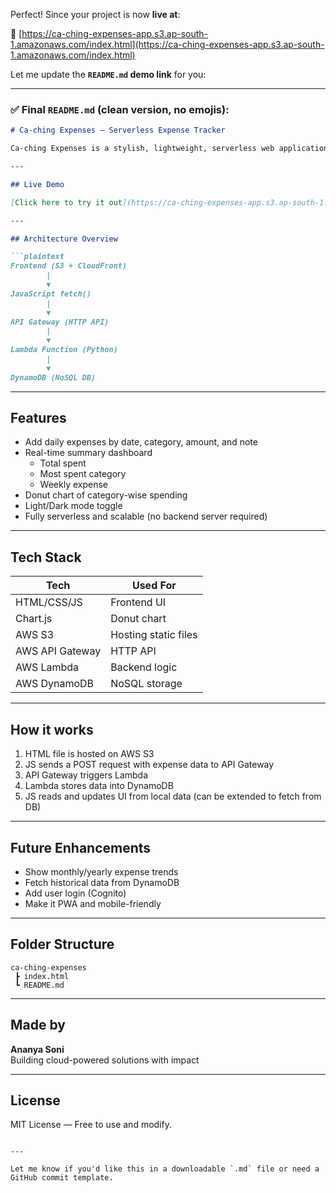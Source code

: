 Perfect! Since your project is now **live at**:

🔗 [https://ca-ching-expenses-app.s3.ap-south-1.amazonaws.com/index.html](https://ca-ching-expenses-app.s3.ap-south-1.amazonaws.com/index.html)

Let me update the **`README.md` demo link** for you:

---

### ✅ Final `README.md` (clean version, no emojis):

```markdown
# Ca-ching Expenses — Serverless Expense Tracker

Ca-ching Expenses is a stylish, lightweight, serverless web application built to help users effortlessly track their spending across categories over time. Built with HTML/CSS/JS, powered by AWS Lambda, API Gateway, DynamoDB, and hosted via S3 + CloudFront.

---

## Live Demo

[Click here to try it out](https://ca-ching-expenses-app.s3.ap-south-1.amazonaws.com/index.html)

---

## Architecture Overview

```plaintext
Frontend (S3 + CloudFront)
        |
        ▼
JavaScript fetch()
        |
        ▼
API Gateway (HTTP API)
        |
        ▼
Lambda Function (Python)
        |
        ▼
DynamoDB (NoSQL DB)
```

---

## Features

- Add daily expenses by date, category, amount, and note
- Real-time summary dashboard
  - Total spent
  - Most spent category
  - Weekly expense
- Donut chart of category-wise spending
- Light/Dark mode toggle
- Fully serverless and scalable (no backend server required)

---

## Tech Stack

| Tech            | Used For             |
|----------------|----------------------|
| HTML/CSS/JS     | Frontend UI          |
| Chart.js        | Donut chart          |
| AWS S3          | Hosting static files |
| AWS API Gateway | HTTP API             |
| AWS Lambda      | Backend logic        |
| AWS DynamoDB    | NoSQL storage        |

---

## How it works

1. HTML file is hosted on AWS S3
2. JS sends a POST request with expense data to API Gateway
3. API Gateway triggers Lambda
4. Lambda stores data into DynamoDB
5. JS reads and updates UI from local data (can be extended to fetch from DB)

---

## Future Enhancements

- Show monthly/yearly expense trends
- Fetch historical data from DynamoDB
- Add user login (Cognito)
- Make it PWA and mobile-friendly

---

## Folder Structure

```
ca-ching-expenses
 ┣ index.html
 ┗ README.md
```

---

## Made by

**Ananya Soni**  
Building cloud-powered solutions with impact

---

## License

MIT License — Free to use and modify.
```

---

Let me know if you'd like this in a downloadable `.md` file or need a GitHub commit template.
